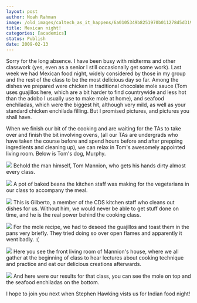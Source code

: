 ```yaml
---
layout: post
author: Noah Rahman
image: /old_images/caltech_as_it_happens/6a0105349b8251970b011278d5d31928a4.jpg
title: Mexican night!
categories: [academics]
status: Publish
date: 2009-02-13
---
```



Sorry for the long absence. I have been busy with midterms and other classwork (yes, even as a senior I still occasionally get some work). Last week we had Mexican food night, widely considered by those in my group and the rest of the class to be the most delicious day so far. Among the dishes we prepared were chicken in traditional chocolate mole sauce (Tom uses guajillos here, which are a bit harder to find countrywide and less hot than the adobo I usually use to make mole at home), and seafood enchiladas, which were the biggest hit, although very mild, as well as your standard chicken enchilada filling. But I promised pictures, and pictures you shall have.

When we finish our bit of the cooking and are waiting for the TAs to
take over and finish the bit involving ovens, (all our TAs are
undergrads who have taken the course before and spend hours before and
after prepping ingredients and cleaning up), we can relax in Tom's
awesomely appointed living room. Below is Tom's dog, Murphy.


![](/old_images/caltech_as_it_happens/6a0105349b8251970b011278d5d50728a4.jpg)
Behold the man himself, Tom Mannion, who gets his hands dirty almost every class.


![](/old_images/caltech_as_it_happens/6a0105349b8251970b0111685f7655970c.jpg)
A pot of baked beans the kitchen staff was making for the vegetarians in our class to accompany the meal.


![](/old_images/caltech_as_it_happens/6a0105349b8251970b011278d5d70928a4.jpg)
This is Gilberto, a member of the CDS kitchen staff who cleans out dishes for us. Without him, we would never be able to get stuff done on time, and he is the real power behind the cooking class.


![](/old_images/caltech_as_it_happens/6a0105349b8251970b011278d5d78e28a4.jpg)
For the mole recipe, we had to deseed the guajillos and toast them in the pans very briefly. They tried doing so over open flames and apparently it went badly. :(


![](/old_images/caltech_as_it_happens/6a0105349b8251970b011278d5d8d828a4.jpg)
Here you see the front living room of Mannion's house, where we all gather at the beginning of class to hear lectures about cooking technique and practice and eat our delicious creations afterwards.


![](/old_images/caltech_as_it_happens/6a0105349b8251970b011278d5d95928a4.jpg)
And here were our results for that class, you can see the mole on top and the seafood enchiladas on the bottom.

I hope to join you next when Stephen Hawking vists us for Indian food night!
